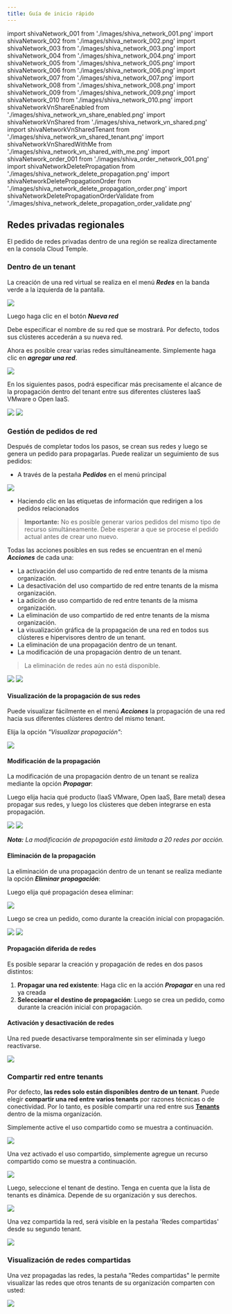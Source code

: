 ```yaml
---
title: Guía de inicio rápido
---
```

import shivaNetwork_001 from './images/shiva_network_001.png'
import shivaNetwork_002 from './images/shiva_network_002.png'
import shivaNetwork_003 from './images/shiva_network_003.png'
import shivaNetwork_004 from './images/shiva_network_004.png'
import shivaNetwork_005 from './images/shiva_network_005.png'
import shivaNetwork_006 from './images/shiva_network_006.png'
import shivaNetwork_007 from './images/shiva_network_007.png'
import shivaNetwork_008 from './images/shiva_network_008.png'
import shivaNetwork_009 from './images/shiva_network_009.png'
import shivaNetwork_010 from './images/shiva_network_010.png'
import shivaNetworkVnShareEnabled from './images/shiva_network_vn_share_enabled.png'
import shivaNetworkVnShared from './images/shiva_network_vn_shared.png'
import shivaNetworkVnSharedTenant from './images/shiva_network_vn_shared_tenant.png'
import shivaNetworkVnSharedWithMe from './images/shiva_network_vn_shared_with_me.png'
import shivaNetwork_order_001 from './images/shiva_order_network_001.png'
import shivaNetworkDeletePropagation from './images/shiva_network_delete_propagation.png'
import shivaNetworkDeletePropagationOrder from './images/shiva_network_delete_propagation_order.png'
import shivaNetworkDeletePropagationOrderValidate from './images/shiva_network_delete_propagation_order_validate.png'

## Redes privadas regionales

El pedido de redes privadas dentro de una región se realiza directamente en la consola Cloud Temple.

### Dentro de un tenant

La creación de una red virtual se realiza en el menú __*Redes*__ en la banda verde a la izquierda de la pantalla.

<img src={shivaNetwork_001} />

Luego haga clic en el botón __*Nueva red*__

Debe especificar el nombre de su red que se mostrará. Por defecto, todos sus clústeres accederán a su nueva red.

Ahora es posible crear varias redes simultáneamente. Simplemente haga clic en __*agregar una red*__.

<img src={shivaNetwork_002} />

En los siguientes pasos, podrá especificar más precisamente el alcance de la propagación dentro del tenant entre sus diferentes clústeres IaaS VMware o Open IaaS.

<div style={{display: 'flex', gap: '10px', alignItems: 'flex-start'}}>
  <img src={shivaNetwork_003} style={{flex: 1, maxWidth: '50%', height: 'auto', objectFit: 'contain'}} />
  <img src={shivaNetwork_004} style={{flex: 1, maxWidth: '50%', height: 'auto', objectFit: 'contain'}} />
</div>

### Gestión de pedidos de red

Después de completar todos los pasos, se crean sus redes y luego se genera un pedido para propagarlas. Puede realizar un seguimiento de sus pedidos:

- A través de la pestaña __*Pedidos*__ en el menú principal

<img src={shivaNetwork_order_001} />

- Haciendo clic en las etiquetas de información que redirigen a los pedidos relacionados

> __Importante:__ No es posible generar varios pedidos del mismo tipo de recurso simultáneamente. Debe esperar a que se procese el pedido actual antes de crear uno nuevo.

Todas las acciones posibles en sus redes se encuentran en el menú __*Acciones*__ de cada una:

- La activación del uso compartido de red entre tenants de la misma organización.
- La desactivación del uso compartido de red entre tenants de la misma organización.
- La adición de uso compartido de red entre tenants de la misma organización.
- La eliminación de uso compartido de red entre tenants de la misma organización.
- La visualización gráfica de la propagación de una red en todos sus clústeres e hipervisores dentro de un tenant.
- La eliminación de una propagación dentro de un tenant.
- La modificación de una propagación dentro de un tenant.

> La eliminación de redes aún no está disponible.

<img src={shivaNetwork_005} />
<img src={shivaNetwork_006} />

#### Visualización de la propagación de sus redes

Puede visualizar fácilmente en el menú __*Acciones*__ la propagación de una red hacia sus diferentes clústeres dentro del mismo tenant.

Elija la opción *"Visualizar propagación"*:

<img src={shivaNetwork_007} />

#### Modificación de la propagación

La modificación de una propagación dentro de un tenant se realiza mediante la opción __*Propagar*__:

Luego elija hacia qué producto (IaaS VMware, Open IaaS, Bare metal) desea propagar sus redes, y luego los clústeres que deben integrarse en esta propagación.

<img src={shivaNetwork_008} />
<img src={shivaNetwork_009} />

__*Nota:*__ *La modificación de propagación está limitada a 20 redes por acción.*

#### Eliminación de la propagación

La eliminación de una propagación dentro de un tenant se realiza mediante la opción __*Eliminar propagación*__:

Luego elija qué propagación desea eliminar:

<img src={shivaNetworkDeletePropagation} />

Luego se crea un pedido, como durante la creación inicial con propagación.

<img src={shivaNetworkDeletePropagationOrder} />
<img src={shivaNetworkDeletePropagationOrderValidate} />

#### Propagación diferida de redes

Es posible separar la creación y propagación de redes en dos pasos distintos:

1. __Propagar una red existente__: Haga clic en la acción __*Propagar*__ en una red ya creada
2. __Seleccionar el destino de propagación__: Luego se crea un pedido, como durante la creación inicial con propagación.

#### Activación y desactivación de redes

Una red puede desactivarse temporalmente sin ser eliminada y luego reactivarse.

<img src={shivaNetwork_010} />

### Compartir red entre tenants

Por defecto, __las redes solo están disponibles dentro de un tenant__. Puede elegir __compartir una red entre varios tenants__ por razones técnicas o de conectividad.
Por lo tanto, es posible compartir una red entre sus __[Tenants](../../../console/iam/concepts/#tenant)__ dentro de la misma organización.

Simplemente active el uso compartido como se muestra a continuación.

<img src={shivaNetworkVnShareEnabled} />

Una vez activado el uso compartido, simplemente agregue un recurso compartido como se muestra a continuación.

<img src={shivaNetworkVnShared} />

Luego, seleccione el tenant de destino. Tenga en cuenta que la lista de tenants es dinámica.
Depende de su organización y sus derechos.

<img src={shivaNetworkVnSharedTenant} />

Una vez compartida la red, será visible en la pestaña 'Redes compartidas' desde su segundo tenant.

<img src={shivaNetworkVnSharedWithMe} />

### Visualización de redes compartidas

Una vez propagadas las redes, la pestaña "Redes compartidas" le permite visualizar las redes que otros tenants de su organización comparten con usted:

<img src={shivaNetwork_007} />
